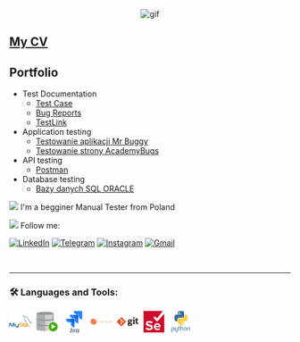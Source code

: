 <div id="header" align="center">
<img src="https://github.com/AnastasiaOgievich/AnastasiaOgievich/blob/main/gif.gif" alt="gif" width="250"/>
</div>
  </a>
  
## [My CV](https://www.canva.com/design/DAGEEFHFHkA/hYs_LraXtWVRO7inltLw0w/view?utm_content=DAGEEFHFHkA&utm_campaign=designshare&utm_medium=link&utm_source=editor)

## Portfolio
* Test Documentation
  - [Test Case](https://docs.google.com/spreadsheets/d/1qGYq1GDcfLwn8isDZWICCSyThE_jqJ6gnx8xwagTu24/edit?usp=sharing) 
  - [Bug Reports](https://drive.google.com/file/d/1vLUYWBRoWHedDmGEmpkb79rrRM7vzrBE/view?usp=sharing)
  - [TestLink](https://drive.google.com/file/d/1N7Vqk6j78TG92GOgP8E6AWoAjTB2lCD1/view?usp=sharing)  
* Application testing
  - [Testowanie aplikacji Mr Buggy](https://drive.google.com/file/d/13Sc82_XermE9-HF8nBdVUTVcrAZzruhA/view?usp=sharing)
  - [Testowanie strony AcademyBugs](https://drive.google.com/file/d/1t-0XtJt2a_JkTCYBRMeHHHRgk3LyZDTR/view?usp=sharing)
* API testing
  - [Postman](https://drive.google.com/file/d/1LwNZ_5cQeOHlkr5qnV7qi3-TuBTpDsaR/view?usp=sharing)
* Database testing
  - [Bazy danych SQL ORACLE](https://drive.google.com/file/d/1GyONLQWeA-ow5VX8tbCIWZTWApHdKJJt/view?usp=sharing)
      
<img src="https://media.giphy.com/media/WUlplcMpOCEmTGBtBW/giphy.gif" width="30"> I'm a begginer Manual Tester from Poland

<img src="https://i.giphy.com/media/v1.Y2lkPTc5MGI3NjExM3hoZjM0OHJuOHFpZ2Zocmw1MGdjeDkzcm1neWdlanE1bjlxcTliMiZlcD12MV9pbnRlcm5hbF9naWZfYnlfaWQmY3Q9cw/ZdCKWA4rGwXPh9NjIR/giphy.gif" width="30"> Follow me:

[![LinkedIn](https://img.shields.io/badge/LinkedIn-0077B5?style=for-the-badge&logo=linkedin&logoColor=white)](https://www.linkedin.com/in/anastasiia-ogievich/)
[![Telegram](https://img.shields.io/badge/Telegram-2CA5E0?style=for-the-badge&logo=telegram&logoColor=white)](https://t.me/an_resz)
[![Instagram](https://img.shields.io/badge/Instagram-E4405F?style=for-the-badge&logo=instagram&logoColor=white)](https://www.instagram.com/an.resz_)
[![Gmail](https://img.shields.io/badge/Gmail-D14836?style=for-the-badge&logo=gmail&logoColor=white)](mailto:an.ogijewicz@gmail.com)
  <div id="badges">
<img src="https://komarev.com/ghpvc/?username=AnastasiaOgievich&style=flat-square&color=blue" alt=""/>
  </div>

---

### :hammer_and_wrench: Languages and Tools:
<div>
  <img src="https://github.com/devicons/devicon/blob/master/icons/mysql/mysql-original-wordmark.svg" title="MySQL"  alt="MySQL" width="40" height="40"/>&nbsp;
  <img src="https://github.com/devicons/devicon/blob/master/icons/sqldeveloper/sqldeveloper-original.svg" title="sqldeveloper"  alt="sqldeveloper" width="40" height="40"/>&nbsp;
  <img src="https://github.com/devicons/devicon/blob/master/icons/jira/jira-original-wordmark.svg" title="Jira" alt="Jira" width="40" height="40"/>&nbsp;
   <img src="https://github.com/devicons/devicon/blob/master/icons/postman/postman-original-wordmark.svg" title="Postman" alt="Postman" width="40" height="40"/>&nbsp;
  <img src="https://github.com/devicons/devicon/blob/master/icons/git/git-original-wordmark.svg" title="git" alt="git" width="40" height="40"/>&nbsp;
   <img src="https://github.com/devicons/devicon/blob/master/icons/selenium/selenium-original.svg" title="selenium" alt="selenium" width="40" height="40"/>&nbsp;
  <img src="https://github.com/devicons/devicon/blob/master/icons/python/python-original-wordmark.svg" title="Python" **alt="Python" width="40" height="40"/>
</div>

